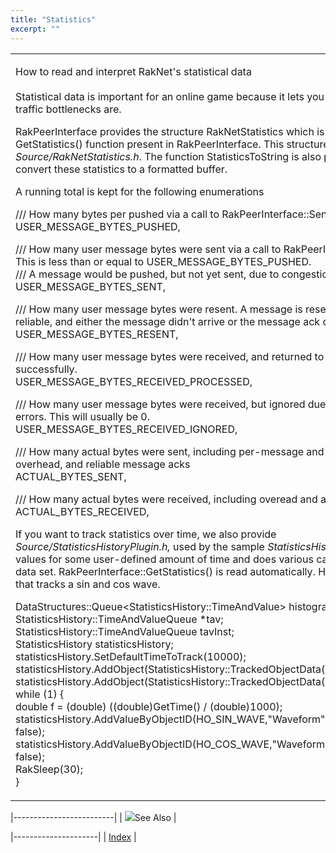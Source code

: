 ```yaml
---
title: "Statistics"
excerpt: ""
---
```

<table>
<colgroup>
<col width="100%" />
</colgroup>
<tbody>
<tr class="odd">
<td align="left"><p><span class="RakNetBlueHeader">How to read and interpret RakNet's statistical data </span><br /><br /> Statistical data is important for an online game because it lets you see where your traffic bottlenecks are.</p>
<p>RakPeerInterface provides the structure RakNetStatistics which is returned by the GetStatistics() function present in RakPeerInterface. This structure is defined in <em>Source/RakNetStatistics.h</em>. The function StatisticsToString is also provided which will convert these statistics to a formatted buffer.</p>
<p>A running total is kept for the following enumerations</p>
<p>/// How many bytes per pushed via a call to RakPeerInterface::Send()<br /> USER_MESSAGE_BYTES_PUSHED,</p>
<p>/// How many user message bytes were sent via a call to RakPeerInterface::Send(). This is less than or equal to USER_MESSAGE_BYTES_PUSHED.<br /> /// A message would be pushed, but not yet sent, due to congestion control<br /> USER_MESSAGE_BYTES_SENT,</p>
<p>/// How many user message bytes were resent. A message is resent if it is marked as reliable, and either the message didn't arrive or the message ack didn't arrive.<br /> USER_MESSAGE_BYTES_RESENT,</p>
<p>/// How many user message bytes were received, and returned to the user successfully.<br /> USER_MESSAGE_BYTES_RECEIVED_PROCESSED,</p>
<p>/// How many user message bytes were received, but ignored due to data format errors. This will usually be 0.<br /> USER_MESSAGE_BYTES_RECEIVED_IGNORED,</p>
<p>/// How many actual bytes were sent, including per-message and per-datagram overhead, and reliable message acks<br /> ACTUAL_BYTES_SENT,</p>
<p>/// How many actual bytes were received, including overead and acks.<br /> ACTUAL_BYTES_RECEIVED,</p>
<p>If you want to track statistics over time, we also provide <em>Source/StatisticsHistoryPlugin.h,</em> used by the sample <em>StatisticsHistoryTest</em>. It tracks values for some user-defined amount of time and does various calculations on the data set. RakPeerInterface::GetStatistics() is read automatically. Here is sample code that tracks a sin and cos wave.</p>
<p>DataStructures::Queue&lt;StatisticsHistory::TimeAndValue&gt; histogram;<br /> StatisticsHistory::TimeAndValueQueue *tav;<br /> StatisticsHistory::TimeAndValueQueue tavInst;<br /> StatisticsHistory statisticsHistory;<br /> statisticsHistory.SetDefaultTimeToTrack(10000);<br /> statisticsHistory.AddObject(StatisticsHistory::TrackedObjectData(HO_SIN_WAVE,0,0));<br /> statisticsHistory.AddObject(StatisticsHistory::TrackedObjectData(HO_COS_WAVE,0,0));<br /> while (1) {<br /> double f = (double) ((double)GetTime() / (double)1000);<br /> statisticsHistory.AddValueByObjectID(HO_SIN_WAVE,&quot;Waveform&quot;,sin(f),GetTime(), false);<br /> statisticsHistory.AddValueByObjectID(HO_COS_WAVE,&quot;Waveform&quot;,cos(f),GetTime(), false);<br /> RakSleep(30);<br /> }<br /></p></td>
</tr>
</tbody>
</table>

|-------------------------|
| ![](spacer.gif)See Also |

|---------------------|
| [Index](index.html) |